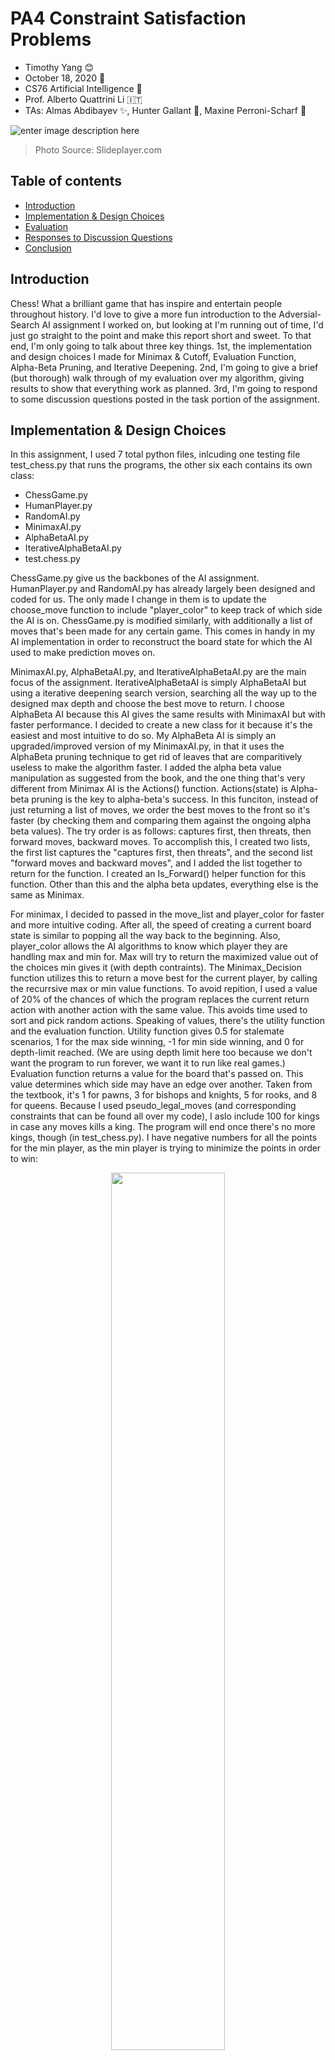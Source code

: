 # PA4 Constraint Satisfaction Problems

- Timothy Yang :blush:
- October 18, 2020 :fallen_leaf:
- CS76 Artificial Intelligence :robot:
- Prof. Alberto Quattrini Li :it:
- TAs: Almas Abdibayev :sparkles:, Hunter Gallant :rocket:, Maxine Perroni-Scharf :unicorn:

![enter image description here](https://images.slideplayer.com/19/5806117/slides/slide_2.jpg)
> Photo Source: Slideplayer.com
## Table of contents

* [Introduction](#introduction)
* [Implementation & Design Choices](#implementation-&-design-choices)
* [Evaluation](#evaluation)
* [Responses to Discussion Questions](#responses-to-discussion-questions)
* [Conclusion](#conclusion)

## Introduction

Chess! What a brilliant game that has inspire and entertain people throughout history. I'd love to give a more fun introduction to the Adversial-Search AI assignment I worked on, but looking at I'm running out of time, I'd just go straight to the point and make this report short and sweet. To that end, I'm only going to talk about three key things. 1st, the implementation and design choices I made for Minimax & Cutoff, Evaluation Function, Alpha-Beta Pruning, and Iterative Deepening. 2nd, I'm going to give a brief (but thorough) walk through of my evaluation over my algorithm, giving results to show that everything work as planned. 3rd, I'm going to respond to some discussion questions posted in the task portion of the assignment.

## Implementation & Design Choices

In this assignment, I used 7 total python files, inlcuding one testing file test_chess.py that runs the programs, the other six each contains its own class:
- ChessGame.py
- HumanPlayer.py
- RandomAI.py
- MinimaxAI.py
- AlphaBetaAI.py
- IterativeAlphaBetaAI.py
- test.chess.py

ChessGame.py give us the backbones of the AI assignment. HumanPlayer.py and RandomAI.py has already largely been designed and coded for us. The only made I change in them is to update the choose_move function to include "player_color" to keep track of which side the AI is on. ChessGame.py is modified similarly, with additionally a list of moves that's been made for any certain game. This comes in handy in my AI implementation in order to reconstruct the board state for which the AI used to make prediction moves on.

MinimaxAI.py, AlphaBetaAI.py, and IterativeAlphaBetaAI.py are the main focus of the assignment. IterativeAlphaBetaAI is simply AlphaBetaAI but using a iterative deepening search version, searching all the way up to the designed max depth and choose the best move to return. I choose AlphaBeta AI because this AI gives the same results with MinimaxAI but with faster performance. I decided to create a new class for it because it's the easiest and most intuitive to do so. My AlphaBeta AI is simply an upgraded/improved version of my MinimaxAI.py, in that it uses the AlphaBeta pruning technique to get rid of leaves that are comparitively useless to make the algorithm faster. I added the alpha beta value manipulation as suggested from the book, and the one thing that's very different from Minimax AI is the Actions() function. Actions(state) is Alpha-beta pruning is the key to alpha-beta's success. In this funciton, instead of just returning a list of moves, we order the best moves to the front so it's faster (by checking them and comparing them against the ongoing alpha beta values). The try order is as follows: captures first, then threats, then forward moves, backward moves. To accomplish this, I created two lists, the first list captures the "captures first, then threats", and the second list "forward moves and backward moves", and I added the list together to return for the function. I created an Is_Forward() helper function for this function. Other than this and the alpha beta updates, everything else is the same as Minimax.

For minimax, I decided to passed in the move_list and player_color for faster and more intuitive coding. After all, the speed of creating a current board state is similar to popping all the way back to the beginning. Also, player_color allows the AI algorithms to know which player they are handling max and min for. Max will try to return the maximized value out of the choices min gives it (with depth contraints). The Minimax_Decision function utilizes this to return a move best for the current player, by calling the recurrsive max or min value functions. To avoid repition, I used a value of 20% of the chances of which the program replaces the current return action with another action with the same value. This avoids time used to sort and pick random actions. Speaking of values, there's the utility function and the evaluation function. Utility function gives 0.5 for stalemate scenarios, 1 for the max side winning, -1 for min side winning, and 0 for depth-limit reached. (We are using depth limit here too because we don't want the program to run forever, we want it to run like real games.) Evaluation function returns a value for the board that's passed on. This value determines which side may have an edge over another. Taken from the textbook, it's 1 for pawns, 3 for bishops and knights, 5 for rooks, and 8 for queens. Because I used pseudo_legal_moves (and corresponding constraints that can be found all over my code), I aslo include 100 for kings in case any moves kills a king. The program will end once there's no more kings, though (in test_chess.py). I have negative numbers for all the points for the min player, as the min player is trying to minimize the points in order to win:

<p align="center">
  <img src="https://github.com/timothyyang21/Tim_AI_class/blob/master/AI%20Assignment%203/design%20choices.png" height="60%" width="60%">
</p>

Due to time constraints, please take a look at the code itself to further get a taste of my implementation and design choices.

## Evaluation

Here I give a little example of all three as I run my code. First, we have minimax using Evaluation function (Plain Utility also works):

After black randomly moves a knight forward, white sees an opportunity to attack (and kill it to score better evaluation), so it moves its pawn to try to eat it. Immediately seeing an openning, black moves its queen to check the opponents' king, knowing that the king's the end goal (it's worth so much points, after all). 

<p align="center">
  <img src="https://github.com/timothyyang21/Tim_AI_class/blob/master/AI%20Assignment%203/Minimax%20Run%20Example%201.png" height="20%" width="20%">
</p>

Then, we see White immediately move its knight to block the queen's path to protect the king. Notice how the calls volume is a lot smaller, this is because there's only so many legal moves left to save the king. The total calls volume is only 7 greater then the max_depth calls volume in this scenario because the depth is 2, the calls at the max_depth is 5216 because there are many combinations of moves after any of those 7 initial moves.

<p align="center">
  <img src="https://github.com/timothyyang21/Tim_AI_class/blob/master/AI%20Assignment%203/Minimax%20Run%20Example%202.png" height="20%" width="20%">
</p>

Secondly, we have alpha beta. I have alpha beta as AI players playing against each other at depth 2. It's significantly faster and they explore less moves, even in the mid-game:

<p align="center">
  <img src="https://github.com/timothyyang21/Tim_AI_class/blob/master/AI%20Assignment%203/Alphabeta%20Run%20Example%201.png" height="20%" width="20%">
</p>

Both sides are keeping each other in check, not allowing anyside to change the value balance that much. On another game, the value's still very much similar.

<p align="center">
  <img src="https://github.com/timothyyang21/Tim_AI_class/blob/master/AI%20Assignment%203/Alphabeta%20Run%20Example%203.png" height="20%" width="20%">
</p>

However, one side made an accident and lead the point values to be a bit different. Also, notice the intelligent gameplay still, the bishop came over and exchanged with the equal-valued knight, after doing so, the rook immediately took over the bishop.

<p align="center">
  <img src="https://github.com/timothyyang21/Tim_AI_class/blob/master/AI%20Assignment%203/Alphabeta%20Run%20Example%204.png" height="20%" width="20%">
</p>

From the significant faster moves and fewer calls (than Minimax) at the same depth -- while keeping equal values and keeping the intelligent gameplay, it's clear that the Alphabeta algorithm works.

And lastly, we have iterative deepening alpha beta. In iterative deepening alpha beta search, I find that some moves are made actually based on an earlier depth, instead of a deeper one. This shows that while most of the time a better move may come from the deepest depth it can go (after all - more information is better), sometimes the better move comes from a shallower depth.

<p align="center">
  <img src="https://github.com/timothyyang21/Tim_AI_class/blob/master/AI%20Assignment%203/iterative%20deepning%20search.png" height="20%" width="20%">
</p>

## Responses to Discussion Questions

For Minimax and Cutoff Test's discussion, I found that at depth 2 the algorithm's fairly fast, computing a step calls around 15,000 to 20,000 calls in early games (cutting it down to one third of that in check scenarios), and that call volume takes about 2 seconds or less. However, at depth 3, in the early games it computes around 200,000 to 300,000 calls, with each step taking about 30-40 seconds. The calls volume at max depth in both cases significantly overpowers the calls at other depths. At depth 1, the algorithm's basically flying, computing only aobut 500-1000 calls for each step. The call and time difference among the different depths makes sense, because with each new depth, the algorithm search ony layer deeper, and that layer is all the possibilities of different end-state that can be achieved by the different moves. The factor is about 10-20, indicating that at each game turn, a player has about that many possibilities for different moves. And this is only in the beginning state, the middle game will have a greater factor. (Early games and end games moves are limited due to the game construct.)

For evalution function's discussion, we have already seen in the Evaluation part of the report that the AI will cleverly attack and block moves, choosing to give the most important piece (king) a check and the defending side blocking the threat from the queen. It is not as easy to beat as RandomAI or Minimax with only utility function anymore, it's more clever and act just like a beginner/intermediate human player.

As for Alphabeta's discussion, I wasn't able to use a specific initial scenario due to lack of time. However, I checked many different examples of the AI's game play (and playing against them) to find that they all conduct the intelligent move and lead to same values of scores every time. (For example, they won't just not leave a knight untaken if they have the power of taking them -- maybe they will wait for a turn to just give the other side a check first, but eventually they will for sure take the knight.) To include a same "initial" state to show that I've checked many times, I have this initial position to show:

<p align="center">
  <img src="https://github.com/timothyyang21/Tim_AI_class/blob/master/AI%20Assignment%203/Minimax%20same%20position%2C%20same%20value.png" height="20%" width="20%">
</p>

<p align="center">
  <img src="https://github.com/timothyyang21/Tim_AI_class/blob/master/AI%20Assignment%203/AlphaBeta%20same%20position%2C%20same%20value.png" height="20%" width="20%">
</p>

The discussion asks us to make sure that we show at least some evidence to show that Minimax and Alphabeta have the same value for specific positions (to show Alphabeta is doing the right thing), thus, I made sure that both are intelligent and Alphbeta will always return an action of similar value by making sure of it first, and then showing an example.

Another discussion point for alpha beta, we see that instead of taking 20-30 seconds for eachs step for depth 3 (like Minimax), Alphabeta AI searched a step at depth 3 under 4-5 seconds, with similarly intelligent moves. This makes complete sense because Alphabeta AI can reduce the time complexity from O(b^m) up to O(b^m/2), if the order of searching is optimal. This means that a call can be (at best scenario), square-rooted. 20 seconds can become 4-5 seconds for sure. The total calls also go from 200,000-300,000 to 20,000 to 40,000 in the early games.

<p align="center">
  <img src="https://github.com/timothyyang21/Tim_AI_class/blob/master/AI%20Assignment%203/Alphabeta%20faster.png" height="20%" width="20%">
</p>

As for iterative deepening search, I tested many tests and verify that indeed, the best move changes and sometimes improved as deeper levels are searched.

## Conclusion

Adversial Search was so fun! It's quite refreshing and inspiring to build entities that compete for themselves. I look forward to the next AI adventuer! :sparkles:
